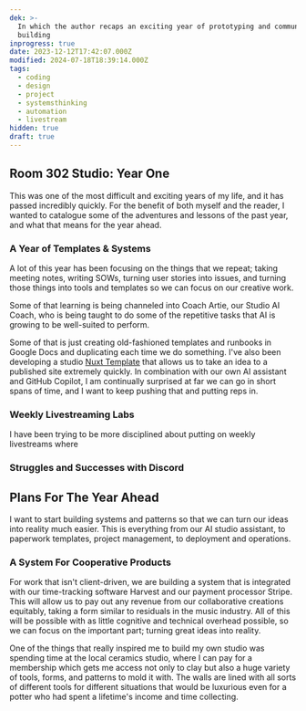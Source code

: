 ```yaml
---
dek: >-
  In which the author recaps an exciting year of prototyping and community
  building
inprogress: true
date: 2023-12-12T17:42:07.000Z
modified: 2024-07-18T18:39:14.000Z
tags:
  - coding
  - design
  - project
  - systemsthinking
  - automation
  - livestream
hidden: true
draft: true
---
```

## Room 302 Studio: Year One

This was one of the most difficult and exciting years of my life, and it has passed incredibly quickly. For the benefit of both myself and the reader, I wanted to catalogue some of the adventures and lessons of the past year, and what that means for the year ahead.

### A Year of Templates & Systems

A lot of this year has been focusing on the things that we repeat; taking meeting notes, writing SOWs, turning user stories into issues, and turning those things into tools and templates so we can focus on our creative work.

Some of that learning is being channeled into Coach Artie, our Studio AI Coach, who is being taught to do some of the repetitive tasks that AI is growing to be well-suited to perform.

Some of that is just creating old-fashioned templates and runbooks in Google Docs and duplicating each time we do something. I've also been developing a studio [Nuxt Template](https://www.npmjs.com/package/room302-template) that allows us to take an idea to a published site extremely quickly. In combination with our own AI assistant and GitHub Copilot, I am continually surprised at far we can go in short spans of time, and I want to keep pushing that and putting reps in.

### Weekly Livestreaming Labs

I have been trying to be more disciplined about putting on weekly livestreams where

### Struggles and Successes with Discord


## Plans For The Year Ahead

I want to start building systems and patterns so that we can turn our ideas into reality much easier. This is everything from our AI studio assistant, to paperwork templates, project management, to deployment and operations.

### A System For Cooperative Products

For work that isn't client-driven, we are building a system that is integrated with our time-tracking software Harvest and our payment processor Stripe. This will allow us to pay out any revenue from our collaborative creations equitably, taking a form similar to residuals in the music industry. All of this will be possible with as little cognitive and technical overhead possible, so we can focus on the important part; turning great ideas into reality.

One of the things that really inspired me to build my own studio was spending time at the local ceramics studio, where I can pay for a membership which gets me access not only to clay but also a huge variety of tools, forms, and patterns to mold it with. The walls are lined with all sorts of different tools for different situations that would be luxurious even for a potter who had spent a lifetime's income and time collecting.
